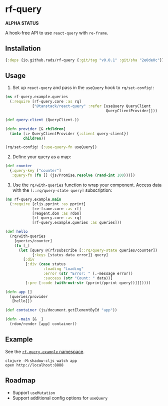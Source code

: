 # rf-query

**ALPHA STATUS**

A hook-free API to use `react-query` with `re-frame`.

## Installation

```clojure
{:deps {io.github.rads/rf-query {:git/tag "v0.0.1" :git/sha "2e0de0c"}}}
```

## Usage

1. Set up `react-query` and pass in the `useQuery` hook to `rq/set-config!`:

```clojure
(ns rf-query.example.queries
  (:require [rf-query.core :as rq]
            ["@tanstack/react-query" :refer [useQuery QueryClient
                                             QueryClientProvider]]))

(def query-client (QueryClient.))

(defn provider [& children]
  (into [:> QueryClientProvider {:client query-client}]
        children))

(rq/set-config! {:use-query-fn useQuery})
```

2. Define your query as a map:

```clojure
(def counter
  {:query-key ["counter"]
   :query-fn (fn [] (js/Promise.resolve (rand-int 100)))})
```

3. Use the `rq/with-queries` function to wrap your component. Access data with the `[::rq/query-state query]` subscription:

```clojure
(ns rf-query.example.main
  (:require [cljs.pprint :as pprint]
            [re-frame.core :as rf]
            [reagent.dom :as rdom]
            [rf-query.core :as rq]
            [rf-query.example.queries :as queries]))

(def hello
  (rq/with-queries
    [queries/counter]
    (fn [_]
      (let [query @(rf/subscribe [::rq/query-state queries/counter])
            {:keys [status data error]} query]
        [:div
         [:div (case status
                 :loading "Loading"
                 :error (str "Error: " (.-message error))
                 :success (str "Count: " data))]
         [:pre [:code (with-out-str (pprint/pprint query))]]]))))

(defn app []
  [queries/provider
   [hello]])

(def container (js/document.getElementById "app"))

(defn -main [& _]
  (rdom/render [app] container))
```

## Example

See the [`rf-query.example` namespace](https://github.com/rads/rf-query/tree/main/src/rf_query/example).

```shell
clojure -M:shadow-cljs watch app
open http://localhost:8888
```

## Roadmap

- Support `useMutation`
- Support additional config options for `useQuery`
